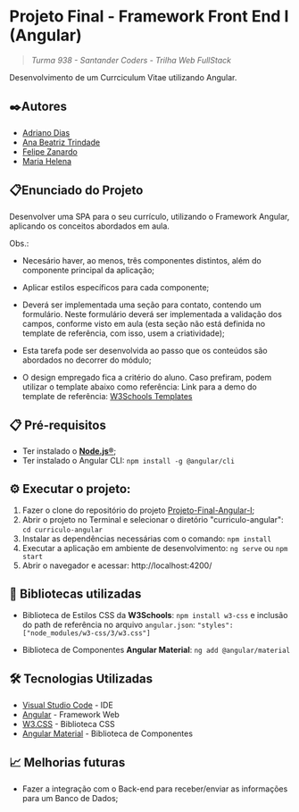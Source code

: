 # Projeto Final - Framework Front End I (Angular)
> *Turma 938 - Santander Coders - Trilha Web FullStack*

Desenvolvimento de um Currciculum Vitae utilizando Angular.

## ✒️Autores 
- [Adriano Dias](https://github.com/asdiasx)
- [Ana Beatriz Trindade](https://github.com/anabeatrizdmt)
- [Felipe Zanardo](https://github.com/FelipeBZanardo)
- [Maria Helena](https://github.com/ma-helena)

## 📋Enunciado do Projeto

Desenvolver uma SPA para o seu currículo, utilizando o Framework Angular, aplicando os conceitos abordados em aula.

Obs.:

-   Necesário haver, ao menos, três componentes distintos, além do componente principal da aplicação;
    
-   Aplicar estilos específicos para cada componente;
    
-   Deverá ser implementada uma seção para contato, contendo um formulário. Neste formulário deverá ser implementada a validação dos campos, conforme visto em aula (esta seção não está definida no template de referência, com isso, usem a criatividade);
    
-   Esta tarefa pode ser desenvolvida ao passo que os conteúdos são abordados no decorrer do módulo;
    
-   O design empregado fica a critério do aluno. Caso prefiram, podem utilizar o template abaixo como referência: 
Link para a demo do template de referência:  [W3Schools Templates](https://www.w3schools.com/w3css/tryw3css_templates_cv.htm)

## 📋  Pré-requisitos
- Ter instalado o **[Node.js®](https://nodejs.org/en)**;
- Ter instalado o Angular CLI:
`npm install -g @angular/cli`

## ⚙️ Executar o projeto:
1) Fazer o clone do repositório do projeto [Projeto-Final-Angular-I](https://github.com/FelipeBZanardo/Projeto-Final-Angular-I);
2) Abrir o projeto no Terminal e selecionar o diretório "curriculo-angular":
`cd curriculo-angular`
3) Instalar as dependências necessárias com o comando:
`npm install` 
4) Executar a aplicação em ambiente de desenvolvimento:
`ng serve` ou `npm start`
5) Abrir o navegador e acessar:
http://localhost:4200/

## 🧾 Bibliotecas utilizadas

- Biblioteca de Estilos CSS da **W3Schools**:
`npm install w3-css`
e inclusão do path de referência no arquivo `angular.json`:
`"styles": ["node_modules/w3-css/3/w3.css"]`

- Biblioteca de Componentes **Angular Material**:
`ng add @angular/material`

## 🛠️ Tecnologias Utilizadas

* [Visual Studio Code](https://code.visualstudio.com/) - IDE
* [Angular](https://angular.io/) - Framework Web
* [W3.CSS](https://www.w3schools.com/w3css/defaulT.asp) - Biblioteca CSS
* [Angular Material](https://material.angular.io/) - Biblioteca de Componentes


## 📈 Melhorias futuras

- Fazer a integração com o Back-end para receber/enviar as informações para um Banco de Dados;

